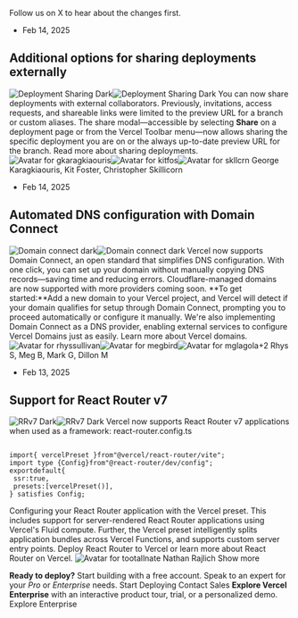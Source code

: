 Follow us on 
X
to hear about the changes first.
  * Feb 14, 2025
## Additional options for sharing deployments externally
![Deployment Sharing Dark](https://vercel.com/_next/image?url=https%3A%2F%2Fassets.vercel.com%2Fimage%2Fupload%2Fcontentful%2Fimage%2Fe5382hct74si%2F72o8OiCQSfuuS4jL4Wk9w8%2F113c80bd5e09b07ddd52ed8b4cf0b8e6%2FDeployment_Sharing_Light.jpg&w=3840&q=75)![Deployment Sharing Dark](https://vercel.com/_next/image?url=https%3A%2F%2Fassets.vercel.com%2Fimage%2Fupload%2Fcontentful%2Fimage%2Fe5382hct74si%2F7gRI2IZNRkLpjpjBuj6PBj%2F472438d48a52d960e92b56ea6e887f44%2FDeployment_Sharing_Dark.jpg&w=3840&q=75)
You can now share deployments with external collaborators. Previously, invitations, access requests, and shareable links were limited to the preview URL for a branch or custom aliases.
The share modal—accessible by selecting **Share** on a deployment page or from the Vercel Toolbar menu—now allows sharing the specific deployment you are on or the always up-to-date preview URL for the branch.
Read more about sharing deployments. 
![Avatar for gkaragkiaouris](https://vercel.com/api/www/avatar?u=gkaragkiaouris&s=44)![Avatar for kitfos](https://vercel.com/api/www/avatar?u=kitfos&s=44)![Avatar for skllcrn](https://vercel.com/api/www/avatar?u=skllcrn&s=44)
George Karagkiaouris, Kit Foster, Christopher Skillicorn
  * Feb 14, 2025
## Automated DNS configuration with Domain Connect
![Domain connect dark](https://vercel.com/_next/image?url=https%3A%2F%2Fassets.vercel.com%2Fimage%2Fupload%2Fcontentful%2Fimage%2Fe5382hct74si%2F5mL8o0y3KKibm7HTYTzGkv%2F24640b6c57aeb728f39c2479fb6c2466%2Fimage.png&w=3840&q=75)![Domain connect dark](https://vercel.com/_next/image?url=https%3A%2F%2Fassets.vercel.com%2Fimage%2Fupload%2Fcontentful%2Fimage%2Fe5382hct74si%2F1USuH0Yt9t06HjozowsQ65%2Fd1a45e830395de07981b5c92a43211ae%2Fimage__1_.png&w=3840&q=75)
Vercel now supports Domain Connect, an open standard that simplifies DNS configuration. With one click, you can set up your domain without manually copying DNS records—saving time and reducing errors.
Cloudflare-managed domains are now supported with more providers coming soon.
**To get started:**Add a new domain to your Vercel project, and Vercel will detect if your domain qualifies for setup through Domain Connect, prompting you to proceed automatically or configure it manually.
We're also implementing Domain Connect as a DNS provider, enabling external services to configure Vercel Domains just as easily.
Learn more about Vercel domains.
![Avatar for rhyssullivan](https://vercel.com/api/www/avatar?u=rhyssullivan&s=44)![Avatar for megbird](https://vercel.com/api/www/avatar?u=megbird&s=44)![Avatar for mglagola](https://vercel.com/api/www/avatar?u=mglagola&s=44)+2
Rhys S, Meg B, Mark G, Dillon M
  * Feb 13, 2025
## Support for React Router v7
![RRv7 Dark](https://vercel.com/_next/image?url=https%3A%2F%2Fassets.vercel.com%2Fimage%2Fupload%2Fcontentful%2Fimage%2Fe5382hct74si%2F7GcVmscGYK75LuQqHIXyCJ%2F1802d0a16d2f6e1cc202bf4e143119e0%2FRRv7_Light.jpg&w=3840&q=75)![RRv7 Dark](https://vercel.com/_next/image?url=https%3A%2F%2Fassets.vercel.com%2Fimage%2Fupload%2Fcontentful%2Fimage%2Fe5382hct74si%2F7sc6zKPM4smZHtfsZ0nzYY%2Fe9c7566d04fd801b48ca495bd56ee994%2FRRv7_Dark.jpg&w=3840&q=75)
Vercel now supports React Router v7 applications when used as a framework:
react-router.config.ts
```

import{ vercelPreset }from"@vercel/react-router/vite";
import type {Config}from"@react-router/dev/config";
exportdefault{
 ssr:true,
 presets:[vercelPreset()],
} satisfies Config;

```

Configuring your React Router application with the Vercel preset.
This includes support for server-rendered React Router applications using Vercel's Fluid compute. Further, the Vercel preset intelligently splits application bundles across Vercel Functions, and supports custom server entry points.
Deploy React Router to Vercel or learn more about React Router on Vercel.
![Avatar for tootallnate](https://vercel.com/api/www/avatar?u=tootallnate&s=44)
Nathan Rajlich
Show more

**Ready to deploy?** Start building with a free account. Speak to an expert for your _Pro_ or _Enterprise_ needs.
Start Deploying
Contact Sales
**Explore Vercel Enterprise** with an interactive product tour, trial, or a personalized demo.
Explore Enterprise
